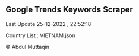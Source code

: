 

## Google Trends Keywords Scraper 
 
Last Update 25-12-2022 , 22:52:18

Country List :
VIETNAM.json



© Abdul Muttaqin 
